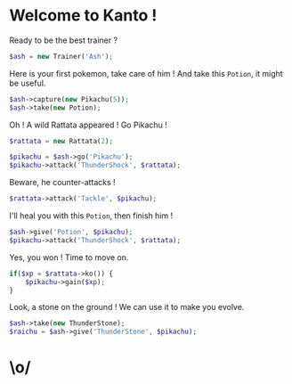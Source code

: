 # Welcome to Kanto !

Ready to be the best trainer ?

```php
$ash = new Trainer('Ash');
```
Here is your first pokemon, take care of him !
And take this `Potion`, it might be useful.

```php
$ash->capture(new Pikachu(5));
$ash->take(new Potion);
```

Oh ! A wild Rattata appeared !
Go Pikachu !

```php
$rattata = new Rattata(2);

$pikachu = $ash->go('Pikachu');
$pikachu->attack('ThunderShock', $rattata);
```

Beware, he counter-attacks !

```php
$rattata->attack('Tackle', $pikachu);
```

I'll heal you with this `Potion`, then finish him !

```php
$ash->give('Potion', $pikachu);
$pikachu->attack('ThunderShock', $rattata);
```

Yes, you won ! Time to move on.

```php
if($xp = $rattata->ko()) {
    $pikachu->gain($xp);
}
```

Look, a stone on the ground !
We can use it to make you evolve.

```php
$ash->take(new ThunderStone);
$raichu = $ash->give('ThunderStone', $pikachu);
```

# \o/